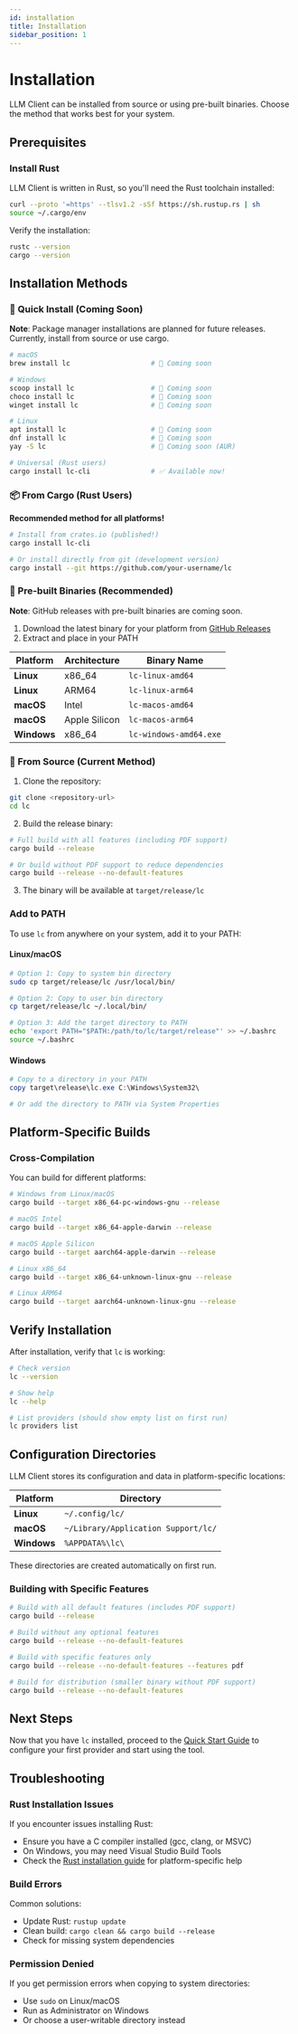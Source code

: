 ```yaml
---
id: installation
title: Installation
sidebar_position: 1
---
```


# Installation

LLM Client can be installed from source or using pre-built binaries. Choose the method that works best for your system.

## Prerequisites

### Install Rust

LLM Client is written in Rust, so you'll need the Rust toolchain installed:

```bash
curl --proto '=https' --tlsv1.2 -sSf https://sh.rustup.rs | sh
source ~/.cargo/env
```

Verify the installation:

```bash
rustc --version
cargo --version
```

## Installation Methods

### 🚀 Quick Install (Coming Soon)

**Note**: Package manager installations are planned for future releases. Currently, install from source or use cargo.

```bash
# macOS
brew install lc                    # 🚧 Coming soon

# Windows
scoop install lc                   # 🚧 Coming soon
choco install lc                   # 🚧 Coming soon
winget install lc                  # 🚧 Coming soon

# Linux
apt install lc                     # 🚧 Coming soon
dnf install lc                     # 🚧 Coming soon
yay -S lc                          # 🚧 Coming soon (AUR)

# Universal (Rust users)
cargo install lc-cli               # ✅ Available now!
```

### 📦 From Cargo (Rust Users)

**Recommended method for all platforms!**

```bash
# Install from crates.io (published!)
cargo install lc-cli

# Or install directly from git (development version)
cargo install --git https://github.com/your-username/lc
```

### 📁 Pre-built Binaries (Recommended)

**Note**: GitHub releases with pre-built binaries are coming soon.

1. Download the latest binary for your platform from [GitHub Releases](https://github.com/your-username/lc/releases)
2. Extract and place in your PATH

| Platform | Architecture | Binary Name |
|----------|-------------|-------------|
| **Linux** | x86_64 | `lc-linux-amd64` |
| **Linux** | ARM64 | `lc-linux-arm64` |
| **macOS** | Intel | `lc-macos-amd64` |
| **macOS** | Apple Silicon | `lc-macos-arm64` |
| **Windows** | x86_64 | `lc-windows-amd64.exe` |

### 🔨 From Source (Current Method)

1. Clone the repository:

```bash
git clone <repository-url>
cd lc
```

2. Build the release binary:

```bash
# Full build with all features (including PDF support)
cargo build --release

# Or build without PDF support to reduce dependencies
cargo build --release --no-default-features
```

3. The binary will be available at `target/release/lc`

### Add to PATH

To use `lc` from anywhere on your system, add it to your PATH:

#### Linux/macOS

```bash
# Option 1: Copy to system bin directory
sudo cp target/release/lc /usr/local/bin/

# Option 2: Copy to user bin directory
cp target/release/lc ~/.local/bin/

# Option 3: Add the target directory to PATH
echo 'export PATH="$PATH:/path/to/lc/target/release"' >> ~/.bashrc
source ~/.bashrc
```

#### Windows

```powershell
# Copy to a directory in your PATH
copy target\release\lc.exe C:\Windows\System32\

# Or add the directory to PATH via System Properties
```

## Platform-Specific Builds

### Cross-Compilation

You can build for different platforms:

```bash
# Windows from Linux/macOS
cargo build --target x86_64-pc-windows-gnu --release

# macOS Intel
cargo build --target x86_64-apple-darwin --release

# macOS Apple Silicon
cargo build --target aarch64-apple-darwin --release

# Linux x86_64
cargo build --target x86_64-unknown-linux-gnu --release

# Linux ARM64
cargo build --target aarch64-unknown-linux-gnu --release
```

## Verify Installation

After installation, verify that `lc` is working:

```bash
# Check version
lc --version

# Show help
lc --help

# List providers (should show empty list on first run)
lc providers list
```

## Configuration Directories

LLM Client stores its configuration and data in platform-specific locations:

| Platform | Directory |
|----------|-----------|
| **Linux** | `~/.config/lc/` |
| **macOS** | `~/Library/Application Support/lc/` |
| **Windows** | `%APPDATA%\lc\` |

These directories are created automatically on first run.

### Building with Specific Features

```bash
# Build with all default features (includes PDF support)
cargo build --release

# Build without any optional features
cargo build --release --no-default-features

# Build with specific features only
cargo build --release --no-default-features --features pdf

# Build for distribution (smaller binary without PDF support)
cargo build --release --no-default-features
```

## Next Steps

Now that you have `lc` installed, proceed to the [Quick Start Guide](/getting-started/quick-start) to configure your first provider and start using the tool.

## Troubleshooting

### Rust Installation Issues

If you encounter issues installing Rust:

- Ensure you have a C compiler installed (gcc, clang, or MSVC)
- On Windows, you may need Visual Studio Build Tools
- Check the [Rust installation guide](https://www.rust-lang.org/tools/install) for platform-specific help

### Build Errors

Common solutions:

- Update Rust: `rustup update`
- Clean build: `cargo clean && cargo build --release`
- Check for missing system dependencies

### Permission Denied

If you get permission errors when copying to system directories:

- Use `sudo` on Linux/macOS
- Run as Administrator on Windows
- Or choose a user-writable directory instead
